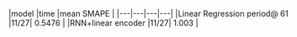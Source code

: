 |model  |time   |mean SMAPE   |
|---|---|---|---|
|Linear Regression  period@ 61  |11/27| 0.5476  |
|RNN+linear encoder |11/27| 1.003  |
